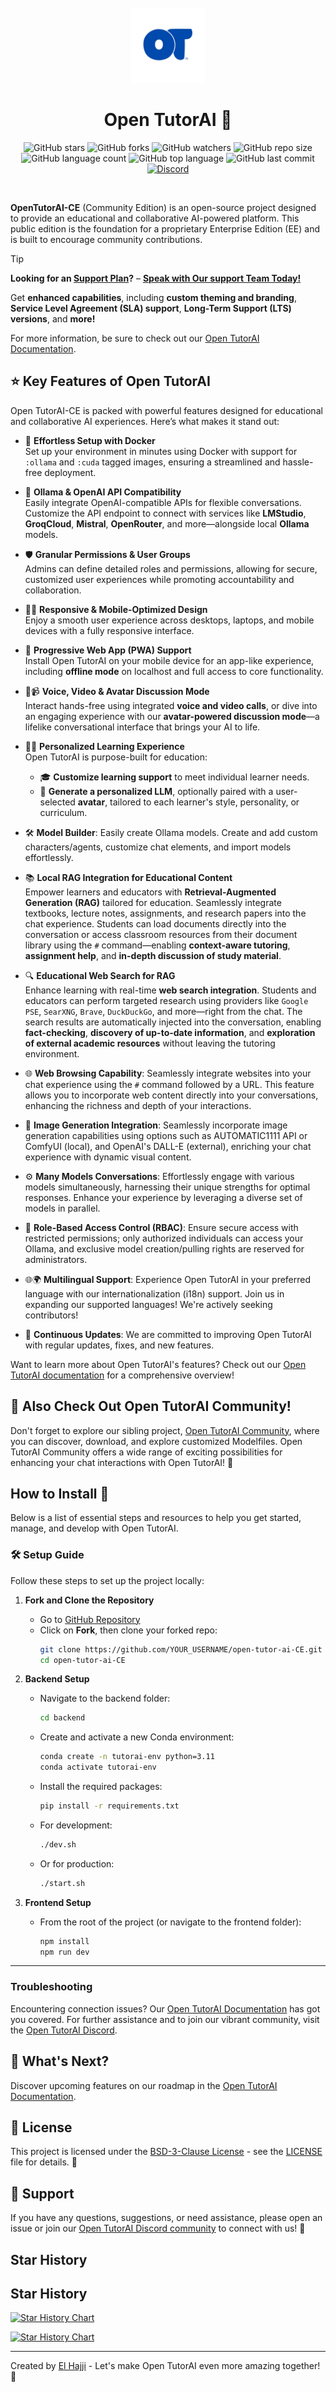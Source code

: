<div align="center">
<br/>
<img src="static/static/splash.png" width="120px" alt="">
<br/>

# Open TutorAI 👋

![GitHub stars](https://img.shields.io/github/stars/R2D-dev/open-tutor-ai-CE?style=social)
![GitHub forks](https://img.shields.io/github/forks/R2D-dev/open-tutor-ai-CE?style=social)
![GitHub watchers](https://img.shields.io/github/watchers/R2D-dev/open-tutor-ai-CE?style=social)
![GitHub repo size](https://img.shields.io/github/repo-size/R2D-dev/open-tutor-ai-CE)
![GitHub language count](https://img.shields.io/github/languages/count/R2D-dev/open-tutor-ai-CE)
![GitHub top language](https://img.shields.io/github/languages/top/R2D-dev/open-tutor-ai-CE)
![GitHub last commit](https://img.shields.io/github/last-commit/R2D-dev/open-tutor-ai-CE)
[![Discord](https://img.shields.io/badge/Discord-Open_TutorAI-blue?logo=discord&logoColor=white)](https://discord.gg/BTQtE2deEm)

</div>
<br>
<div align="left">

**OpenTutorAI-CE** (Community Edition) is an open-source project designed to provide an educational and collaborative AI-powered platform. This public edition is the foundation for a proprietary Enterprise Edition (EE) and is built to encourage community contributions.

> [!TIP]  
> **Looking for an [Support Plan](https://opentutorai.com)?** – **[Speak with Our support Team Today!](mailto:opentutorai@gmail.com)**
>
> Get **enhanced capabilities**, including **custom theming and branding**, **Service Level Agreement (SLA) support**, **Long-Term Support (LTS) versions**, and **more!**

For more information, be sure to check out our [Open TutorAI Documentation](https://opentutorai.com/docs/intro).

## ⭐ Key Features of Open TutorAI

Open TutorAI-CE is packed with powerful features designed for educational and collaborative AI experiences. Here’s what makes it stand out:

- 🚀 **Effortless Setup with Docker**  
  Set up your environment in minutes using Docker with support for `:ollama` and `:cuda` tagged images, ensuring a streamlined and hassle-free deployment.

- 🤖 **Ollama & OpenAI API Compatibility**  
  Easily integrate OpenAI-compatible APIs for flexible conversations. Customize the API endpoint to connect with services like **LMStudio**, **GroqCloud**, **Mistral**, **OpenRouter**, and more—alongside local **Ollama** models.

- 🛡️ **Granular Permissions & User Groups**  
  Admins can define detailed roles and permissions, allowing for secure, customized user experiences while promoting accountability and collaboration.

- 🧑‍💻 **Responsive & Mobile-Optimized Design**  
  Enjoy a smooth user experience across desktops, laptops, and mobile devices with a fully responsive interface.

- 📱 **Progressive Web App (PWA) Support**  
  Install Open TutorAI on your mobile device for an app-like experience, including **offline mode** on localhost and full access to core functionality.

- 🎤📹 **Voice, Video & Avatar Discussion Mode**  
  Interact hands-free using integrated **voice and video calls**, or dive into an engaging experience with our **avatar-powered discussion mode**—a lifelike conversational interface that brings your AI to life.

- 🧑‍🏫 **Personalized Learning Experience**  
  Open TutorAI is purpose-built for education:  
  - 🎓 **Customize learning support** to meet individual learner needs.  
  - 🧠 **Generate a personalized LLM**, optionally paired with a user-selected **avatar**, tailored to each learner's style, personality, or curriculum.

- 🛠️ **Model Builder**: Easily create Ollama models. Create and add custom characters/agents, customize chat elements, and import models effortlessly.

- 📚 **Local RAG Integration for Educational Content**  
  Empower learners and educators with **Retrieval-Augmented Generation (RAG)** tailored for education. Seamlessly integrate textbooks, lecture notes, assignments, and research papers into the chat experience. Students can load documents directly into the conversation or access classroom resources from their document library using the `#` command—enabling **context-aware tutoring**, **assignment help**, and **in-depth discussion of study material**.
  
- 🔍 **Educational Web Search for RAG**  
  Enhance learning with real-time **web search integration**. Students and educators can perform targeted research using providers like `Google PSE`, `SearXNG`, `Brave`, `DuckDuckGo`, and more—right from the chat. The search results are automatically injected into the conversation, enabling **fact-checking**, **discovery of up-to-date information**, and **exploration of external academic resources** without leaving the tutoring environment.

- 🌐 **Web Browsing Capability**: Seamlessly integrate websites into your chat experience using the `#` command followed by a URL. This feature allows you to incorporate web content directly into your conversations, enhancing the richness and depth of your interactions.

- 🎨 **Image Generation Integration**: Seamlessly incorporate image generation capabilities using options such as AUTOMATIC1111 API or ComfyUI (local), and OpenAI's DALL-E (external), enriching your chat experience with dynamic visual content.

- ⚙️ **Many Models Conversations**: Effortlessly engage with various models simultaneously, harnessing their unique strengths for optimal responses. Enhance your experience by leveraging a diverse set of models in parallel.

- 🔐 **Role-Based Access Control (RBAC)**: Ensure secure access with restricted permissions; only authorized individuals can access your Ollama, and exclusive model creation/pulling rights are reserved for administrators.

- 🌐🌍 **Multilingual Support**: Experience Open TutorAI in your preferred language with our internationalization (i18n) support. Join us in expanding our supported languages! We're actively seeking contributors!

- 🌟 **Continuous Updates**: We are committed to improving Open TutorAI with regular updates, fixes, and new features.

Want to learn more about Open TutorAI's features? Check out our [Open TutorAI documentation](https://opentutorai.com/docs/intro) for a comprehensive overview!

## 🔗 Also Check Out Open TutorAI Community!

Don't forget to explore our sibling project, [Open TutorAI Community](https://discord.gg/BTQtE2deEm), where you can discover, download, and explore customized Modelfiles. Open TutorAI Community offers a wide range of exciting possibilities for enhancing your chat interactions with Open TutorAI! 🚀

## How to Install 🚀

Below is a list of essential steps and resources to help you get started, manage, and develop with Open TutorAI.

### 🛠️ Setup Guide
Follow these steps to set up the project locally:

1. **Fork and Clone the Repository**
   - Go to [GitHub Repository](https://github.com/R2D-dev/open-tutor-ai-CE)
   - Click on **Fork**, then clone your forked repo:
     ```bash
     git clone https://github.com/YOUR_USERNAME/open-tutor-ai-CE.git
     cd open-tutor-ai-CE
     ```

2. **Backend Setup**
   - Navigate to the backend folder:
     ```bash
     cd backend
     ```
   - Create and activate a new Conda environment:
     ```bash
     conda create -n tutorai-env python=3.11
     conda activate tutorai-env
     ```
   - Install the required packages:
     ```bash
     pip install -r requirements.txt
     ```

   - For development:
     ```bash
     ./dev.sh
     ```
   - Or for production:
     ```bash
     ./start.sh
     ```

3. **Frontend Setup**
   - From the root of the project (or navigate to the frontend folder):
     ```bash
     npm install
     npm run dev
     ```
---

### Troubleshooting

Encountering connection issues? Our [Open TutorAI Documentation](https://opentutorai.com/docs/troubleshooting/) has got you covered. For further assistance and to join our vibrant community, visit the [Open TutorAI Discord](https://discord.gg/BTQtE2deEm).

## 🌟 What's Next? 

Discover upcoming features on our roadmap in the [Open TutorAI Documentation](https://opentutorai.com/docs/roadmap).

## 📜 License

This project is licensed under the [BSD-3-Clause License](LICENSE) - see the [LICENSE](LICENSE) file for details. 📄

## 💬 Support

If you have any questions, suggestions, or need assistance, please open an issue or join our
[Open TutorAI Discord community](https://discord.gg/BTQtE2deEm) to connect with us! 🤝

## Star History

## Star History

[![Star History Chart](https://api.star-history.com/svg?repos=R2D-dev/open-tutor-ai-CE&type=Date)](https://www.star-history.com/#R2D-dev/open-tutor-ai-CE&Date)

<a href="https://www.star-history.com/#R2D-dev/open-tutor-ai-CE&Date">
 <picture>
   <source media="(prefers-color-scheme: dark)" srcset="https://api.star-history.com/svg?repos=R2D-dev/open-tutor-ai-CE&type=Date&theme=dark" />
   <source media="(prefers-color-scheme: light)" srcset="https://api.star-history.com/svg?repos=R2D-dev/open-tutor-ai-CE&type=Date" />
   <img alt="Star History Chart" src="https://api.star-history.com/svg?repos=R2D-dev/open-tutor-ai-CE&type=Date" />
 </picture>
</a>

---

Created by [El Hajji](https://github.com/pr-elhajji) - Let's make Open TutorAI even more amazing together! 💪
